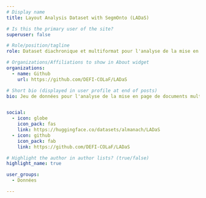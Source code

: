 ```yaml
---
# Display name
title: Layout Analysis Dataset with SegmOnto (LADaS)

# Is this the primary user of the site?
superuser: false

# Role/position/tagline
role: Dataset diachronique et multiformat pour l'analyse de la mise en page

# Organizations/Affiliations to show in About widget
organizations:
  - name: Github
    url: https://github.com/DEFI-COLaF/LADaS

# Short bio (displayed in user profile at end of posts)
bio: Jeu de données pour l'analyse de la mise en page de documents multiformats et diachroniques


social:
  - icon: globe
    icon_pack: fas
    link: https://huggingface.co/datasets/almanach/LADaS
  - icon: github
    icon_pack: fab
    link: https://github.com/DEFI-COLaF/LADaS 

# Highlight the author in author lists? (true/false)
highlight_name: true

user_groups:
  - Données

---
```

